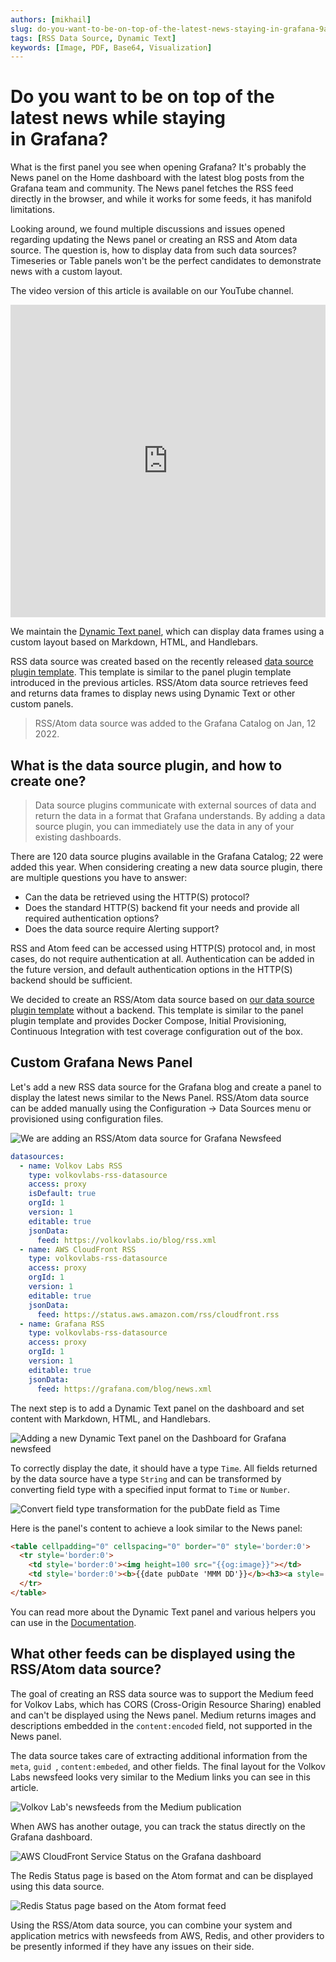 ```yaml
---
authors: [mikhail]
slug: do-you-want-to-be-on-top-of-the-latest-news-staying-in-grafana-9abb064ed449
tags: [RSS Data Source, Dynamic Text]
keywords: [Image, PDF, Base64, Visualization]
---
```


# Do you want to be on top of the latest news while staying in Grafana?

What is the first panel you see when opening Grafana? It's probably the News panel on the Home dashboard with the latest blog posts from the Grafana team and community. The News panel fetches the RSS feed directly in the browser, and while it works for some feeds, it has manifold limitations.

<!--truncate-->

Looking around, we found multiple discussions and issues opened regarding updating the News panel or creating an RSS and Atom data source. The question is, how to display data from such data sources? Timeseries or Table panels won't be the perfect candidates to demonstrate news with a custom layout.

The video version of this article is available on our YouTube channel.

<iframe width="100%" height="500" src="https://www.youtube.com/embed/RAxqS2hpWkg" title="RSS/Atom data source" frameBorder="0" allow="accelerometer; autoplay; clipboard-write; encrypted-media; gyroscope; picture-in-picture" allowFullScreen></iframe>

We maintain the [Dynamic Text panel](/plugins/volkovlabs-dynamictext-panel), which can display data frames using a custom layout based on Markdown, HTML, and Handlebars.

RSS data source was created based on the recently released [data source plugin template](/plugins/volkovlabs-abc-datasource). This template is similar to the panel plugin template introduced in the previous articles. RSS/Atom data source retrieves feed and returns data frames to display news using Dynamic Text or other custom panels.

> RSS/Atom data source was added to the Grafana Catalog on Jan, 12 2022.

## What is the data source plugin, and how to create one?

> Data source plugins communicate with external sources of data and return the data in a format that Grafana understands. By adding a data source plugin, you can immediately use the data in any of your existing dashboards.

There are 120 data source plugins available in the Grafana Catalog; 22 were added this year. When considering creating a new data source plugin, there are multiple questions you have to answer:

- Can the data be retrieved using the HTTP(S) protocol?
- Does the standard HTTP(S) backend fit your needs and provide all required authentication options?
- Does the data source require Alerting support?

RSS and Atom feed can be accessed using HTTP(S) protocol and, in most cases, do not require authentication at all. Authentication can be added in the future version, and default authentication options in the HTTP(S) backend should be sufficient.

We decided to create an RSS/Atom data source based on [our data source plugin template](/plugins/volkovlabs-abc-datasource) without a backend. This template is similar to the panel plugin template and provides Docker Compose, Initial Provisioning, Continuous Integration with test coverage configuration out of the box.

## Custom Grafana News Panel

Let's add a new RSS data source for the Grafana blog and create a panel to display the latest news similar to the News Panel. RSS/Atom data source can be added manually using the Configuration -> Data Sources menu or provisioned using configuration files.

![We are adding an RSS/Atom data source for Grafana Newsfeed](datasource.png)

```yaml
datasources:
  - name: Volkov Labs RSS
    type: volkovlabs-rss-datasource
    access: proxy
    isDefault: true
    orgId: 1
    version: 1
    editable: true
    jsonData:
      feed: https://volkovlabs.io/blog/rss.xml
  - name: AWS CloudFront RSS
    type: volkovlabs-rss-datasource
    access: proxy
    orgId: 1
    version: 1
    editable: true
    jsonData:
      feed: https://status.aws.amazon.com/rss/cloudfront.rss
  - name: Grafana RSS
    type: volkovlabs-rss-datasource
    access: proxy
    orgId: 1
    version: 1
    editable: true
    jsonData:
      feed: https://grafana.com/blog/news.xml
```

The next step is to add a Dynamic Text panel on the dashboard and set content with Markdown, HTML, and Handlebars.

![Adding a new Dynamic Text panel on the Dashboard for Grafana newsfeed](dashboard.png)

To correctly display the date, it should have a type `Time`. All fields returned by the data source have a type `String` and can be transformed by converting field type with a specified input format to `Time` or `Number`.

![Convert field type transformation for the pubDate field as Time](transformation.png)

Here is the panel's content to achieve a look similar to the News panel:

```html
<table cellpadding="0" cellspacing="0" border="0" style='border:0'>
  <tr style='border:0'>
    <td style='border:0'><img height=100 src="{{og:image}}"></td>
    <td style='border:0'><b>{{date pubDate 'MMM DD'}}</b><h3><a style='color:blue' target="_blank" href="{{link}}">{{title}}</a></h3>{{description}}</td>
  </tr>
</table>
```

You can read more about the Dynamic Text panel and various helpers you can use in the [Documentation](/plugins/volkovlabs-dynamictext-panel).

## What other feeds can be displayed using the RSS/Atom data source?

The goal of creating an RSS data source was to support the Medium feed for Volkov Labs, which has CORS (Cross-Origin Resource Sharing) enabled and can't be displayed using the News panel. Medium returns images and descriptions embedded in the `content:encoded` field, not supported in the News panel.

The data source takes care of extracting additional information from the `meta`, `guid `, `content:embeded`, and other fields. The final layout for the Volkov Labs newsfeed looks very similar to the Medium links you can see in this article.

![Volkov Lab's newsfeeds from the Medium publication](panel.png)

When AWS has another outage, you can track the status directly on the Grafana dashboard.

![AWS CloudFront Service Status on the Grafana dashboard](aws.png)

The Redis Status page is based on the Atom format and can be displayed using this data source.

![Redis Status page based on the Atom format feed](redis.png)

Using the RSS/Atom data source, you can combine your system and application metrics with newsfeeds from AWS, Redis, and other providers to be presently informed if they have any issues on their side.